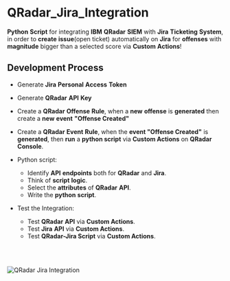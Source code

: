 # QRadar_Jira_Integration

**Python** **Script** for integrating **IBM** **QRadar** **SIEM** with **Jira** **Ticketing** **System**, in order to **create** **issue**(open ticket) automatically on **Jira** for **offenses** with **magnitude** bigger than a selected score via **Custom** **Actions**!

## Development Process

* Generate **Jira** **Personal** **Access** **Token**
* Generate **QRadar** **API** **Key**
* Create a **QRadar** **Offense** **Rule**, when a **new** **offense** is **generated** then create a **new** **event** **"Offense Created"**
* Create a **QRadar** **Event** **Rule**, when the **event "Offense Created"** is **generated**, then **run** a **python script** via **Custom Actions** on **QRadar** **Console**.
* Python script:
  
    * Identify **API** **endpoints** both for **QRadar** and **Jira**.
	* Think of **script** **logic**.
	* Select the **attributes** of **QRadar** **API**.
	* Write the **python** **script**.
* Test the Integration:
  
    * Test **QRadar** **API** via **Custom Actions**.
  	* Test **Jira** **API** via **Custom Actions**.
  	* Test **QRadar-Jira Script** via **Custom Actions**.

<br>
<br>

![QRadar Jira Integration](https://github.com/Mpak1996/QRadar_Jira_Integration/assets/51766689/7005d639-7165-4f66-9f2f-efd7e38b9ab9)

